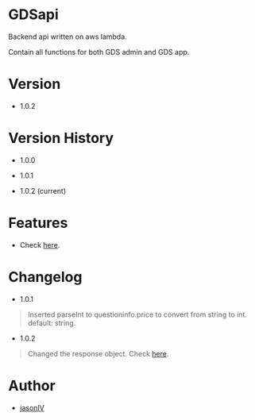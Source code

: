 # GDSapi

Backend api written on aws lambda.

Contain all functions for both GDS admin and GDS app.

# Version

- 1.0.2

# Version History

- 1.0.0

- 1.0.1 

- 1.0.2 (current)

# Features

- Check [here](./functions).

# Changelog

- 1.0.1 

> Inserted parseInt to questioninfo.price to convert from string to int. default: string.

- 1.0.2

> Changed the response object. Check [here](https://github.com/jasonIV/GDSapi/commit/80422bc42d511da16b0b7dfac9309d14993d209b#diff-bab20e8f1bc7577a423f23dfcc855b62).

# Author

- [jasonIV](https://github.com/jasonIV)
